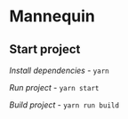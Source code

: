 # Mannequin

## Start project

*Install dependencies* - `yarn`

*Run project* - `yarn start`

*Build project* - `yarn run build`
